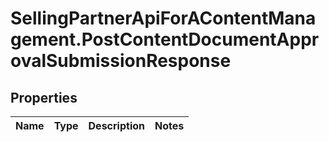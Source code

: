 # SellingPartnerApiForAContentManagement.PostContentDocumentApprovalSubmissionResponse

## Properties
Name | Type | Description | Notes
------------ | ------------- | ------------- | -------------


